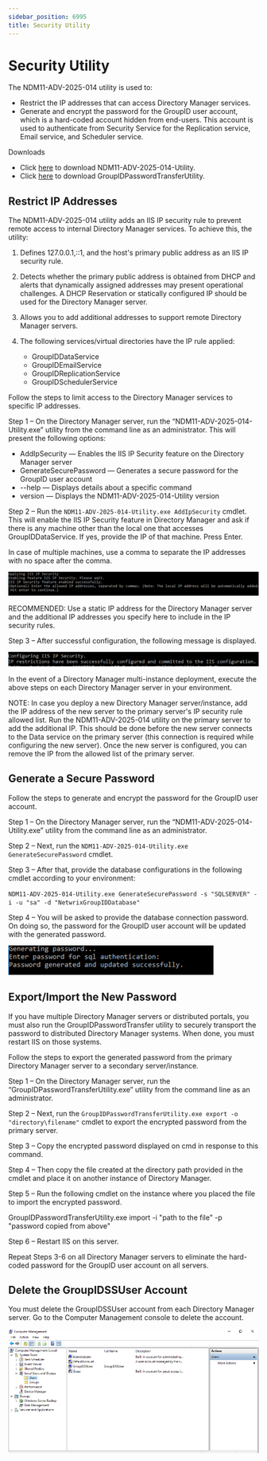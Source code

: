 ```yaml
---
sidebar_position: 6995
title: Security Utility
---
```


# Security Utility

The NDM11-ADV-2025-014 utility is used to:

* Restrict the IP addresses that can access Directory Manager services.
* Generate and encrypt the password for the GroupID user account, which is a hard-coded account hidden from end-users. This account is used to authenticate from Security Service for the Replication service, Email service, and Scheduler service.

Downloads

* Click [here](https://releases.netwrix.com/products/groupid/11.1/NDM11-ADV-2025-014-Utility.zip "https://releases.netwrix.com/products/groupid/11.1/NDM11-ADV-2025-014-Utility.zip") to download NDM11-ADV-2025-014-Utility.
* Click [here](https://releases.netwrix.com/products/groupid/11.1/GroupIDPasswordTransferUtility.zip "https://releases.netwrix.com/products/groupid/11.1/GroupIDPasswordTransferUtility.zip") to download GroupIDPasswordTransferUtility.

## Restrict IP Addresses

The NDM11-ADV-2025-014 utility adds an IIS IP security rule to prevent remote access to internal Directory Manager services. To achieve this, the utility:

1. Defines 127.0.0.1,::1, and the host's primary public address as an IIS IP security rule.
2. Detects whether the primary public address is obtained from DHCP and alerts that dynamically assigned addresses may present operational challenges. A DHCP Reservation or statically configured IP should be used for the Directory Manager server.
3. Allows you to add additional addresses to support remote Directory Manager servers.
4. The following services/virtual directories have the IP rule applied:

   * GroupIDDataService
   * GroupIDEmailService
   * GroupIDReplicationService
   * GroupIDSchedulerService

Follow the steps to limit access to the Directory Manager services to specific IP addresses.

Step 1 – On the Directory Manager server, run the “NDM11-ADV-2025-014-Utility.exe” utility from the command line as an administrator. This will present the following options:

* AddIpSecurity — Enables the IIS IP Security feature on the Directory Manager server
* GenerateSecurePassword — Generates a secure password for the GroupID user account
* --help — Displays details about a specific command
* version — Displays the NDM11-ADV-2025-014-Utility version

Step 2 – Run the `NDM11-ADV-2025-014-Utility.exe AddIpSecurity` cmdlet. This will enable the IIS IP Security feature in Directory Manager and ask if there is any machine other than the local one that accesses GroupIDDataService. If yes, provide the IP of that machine. Press Enter.

In case of multiple machines, use a comma to separate the IP addresses with no space after the comma.

![Restrict IP Addresses](../../../../../static/images/GroupID_11.1/Content/Resources/Images/GroupID/Install/SecurityUtility/IPRestrict.png "Restrict IP Addresses")

RECOMMENDED: Use a static IP address for the Directory Manager server and the additional IP addresses you specify here to include in the IP security rules.

Step 3 – After successful configuration, the following message is displayed.

![Success message](../../../../../static/images/GroupID_11.1/Content/Resources/Images/GroupID/Install/SecurityUtility/Success.png "Success message")

In the event of a Directory Manager multi-instance deployment, execute the above steps on each Directory Manager server in your environment.

NOTE: In case you deploy a new Directory Manager server/instance, add the IP address of the new server to the primary server's IP security rule allowed list. Run the NDM11-ADV-2025-014 utility on the primary server to add the additional IP. This should be done before the new server connects to the Data service on the primary server (this connection is required while configuring the new server). Once the new server is configured, you can remove the IP from the allowed list of the primary server.

## Generate a Secure Password

Follow the steps to generate and encrypt the password for the GroupID user account.

Step 1 – On the Directory Manager server, run the “NDM11-ADV-2025-014-Utility.exe” utility from the command line as an administrator.

Step 2 – Next, run the `NDM11-ADV-2025-014-Utility.exe GenerateSecurePassword` cmdlet.

Step 3 – After that, provide the database configurations in the following cmdlet according to your environment:

`NDM11-ADV-2025-014-Utility.exe GenerateSecurePassword -s "SQLSERVER" -i -u "sa" -d "NetwrixGroupIDDatabase"`

Step 4 – You will be asked to provide the database connection password. On doing so, the password for the GroupID user account will be updated with the generated password.

![Password generation and update message](../../../../../static/images/GroupID_11.1/Content/Resources/Images/GroupID/Install/SecurityUtility/PasswordGeneration.png "Password generation and update message")

## Export/Import the New Password

If you have multiple Directory Manager servers or distributed portals, you must also run the GroupIDPasswordTransfer utility to securely transport the password to distributed Directory Manager systems. When done, you must restart IIS on those systems.

Follow the steps to export the generated password from the primary Directory Manager server to a secondary server/instance.

Step 1 – On the Directory Manager server, run the “GroupIDPasswordTransferUtility.exe” utility from the command line as an administrator.

Step 2 – Next, run the `GroupIDPasswordTransferUtility.exe export -o "directory\filename"` cmdlet to export the encrypted password from the primary server.

Step 3 – Copy the encrypted password displayed on cmd in response to this command.

Step 4 – Then copy the file created at the directory path provided in the cmdlet and place it on another instance of Directory Manager.

Step 5 – Run the following cmdlet on the instance where you placed the file to import the encrypted password.

GroupIDPasswordTransferUtility.exe import -i "path to the file" -p "password copied from above"

Step 6 – Restart IIS on this server.

Repeat Steps 3-6 on all Directory Manager servers to eliminate the hard-coded password for the GroupID user account on all servers.

## Delete the GroupIDSSUser Account

You must delete the GroupIDSSUser account from each Directory Manager server. Go to the Computer Management console to delete the account.

![Computer Management console](../../../../../static/images/GroupID_11.1/Content/Resources/Images/GroupID/Install/SecurityUtility/ComputerManagement.png "Computer Management console")